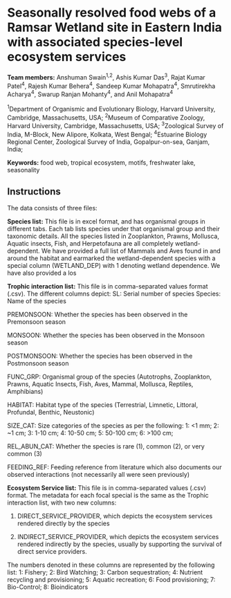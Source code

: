 # Seasonally resolved food webs of a Ramsar Wetland site in Eastern India with associated species-level ecosystem services #
**Team members:** Anshuman Swain<sup>1,2</sup>, Ashis Kumar Das<sup>3</sup>, Rajat Kumar Patel<sup>4</sup>, Rajesh Kumar Behera<sup>4</sup>, Sandeep Kumar Mohapatra<sup>4</sup>, Smrutirekha Acharya<sup>4</sup>, Swarup Ranjan Mohanty<sup>4</sup>, and Anil Mohapatra<sup>4</sup>

<sup>1</sup>Department of Organismic and Evolutionary Biology, Harvard University, Cambridge, Massachusetts, USA;
<sup>2</sup>Museum of Comparative Zoology, Harvard University, Cambridge, Massachusetts, USA;
<sup>3</sup>Zoological Survey of India, M-Block, New Alipore, Kolkata, West Bengal;
<sup>4</sup>Estuarine Biology Regional Center, Zoological Survey of India, Gopalpur-on-sea, Ganjam, India;

**Keywords:** food web, tropical ecosystem, motifs, freshwater lake, seasonality


## Instructions ##
The data consists of three files:

**Species list:** This file is in excel format, and has organismal groups in different tabs. Each tab lists species under that organismal group and their taxonomic details. All the species listed in Zooplankton, Prawns, Mollusca, Aquatic insects, Fish, and Herpetofauna are all completely wetland-dependent. We have provided a full list of Mammals and Aves found in and around the habitat and earmarked the wetland-dependent species with a special column (WETLAND_DEP) with 1 denoting wetland dependence. We have also provided a los


**Trophic interaction list:**  This file is in comma-separated values format (.csv). The different columns depict:
SL: Serial number of species
Species: Name of the species

PREMONSOON: Whether the species has been observed in the Premonsoon season

MONSOON: Whether the species has been observed in the Monsoon season

POSTMONSOON: Whether the species has been observed in the Postmonsoon season

FUNC_GRP: Organismal group of the species (Autotrophs, Zooplankton, Prawns, Aquatic Insects, Fish, Aves, Mammal, Mollusca, Reptiles, Amphibians)

HABITAT: Habitat type of the species (Terrestrial, Limnetic, Littoral, Profundal, Benthic, Neustonic)

SIZE_CAT: Size categories of the species as per the following:
1: <1 mm;
2: ~1 cm;
3: 1-10 cm;
4: 10-50 cm;
5: 50-100 cm;
6: >100 cm;

REL_ABUN_CAT: Whether the species is rare (1), common (2), or very common (3)

FEEDING_REF: Feeding reference from literature which also documents our observed interactions (not necessarily all were seen previously)

**Ecosystem Service list:** This file is in comma-separated values (.csv) format. The metadata for each focal special is the same as the Trophic interaction list, with two new columns:

   1. DIRECT_SERVICE_PROVIDER, which depicts the ecosystem services rendered directly by the species
   
   2. INDIRECT_SERVICE_PROVIDER, which depicts the ecosystem services rendered indirectly by the species, usually by supporting the survival of direct service providers.
   
The numbers denoted in these columns are represented by the following list:
1: Fishery;
2: Bird Watching;
3: Carbon sequestration;
4: Nutrient recycling and provisioning;
5: Aquatic recreation;
6: Food provisioning;
7: Bio-Control;
8: Bioindicators


